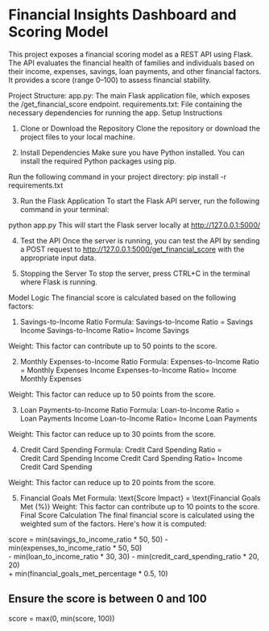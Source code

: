 # Financial Insights Dashboard and Scoring Model
This project exposes a financial scoring model as a REST API using Flask. The API evaluates the financial health of families and individuals based on their income, expenses, savings, loan payments, and other financial factors. It provides a score (range 0–100) to assess financial stability.

Project Structure:
app.py: The main Flask application file, which exposes the /get_financial_score endpoint.
requirements.txt: File containing the necessary dependencies for running the app.
Setup Instructions
1. Clone or Download the Repository
Clone the repository or download the project files to your local machine.

2. Install Dependencies
Make sure you have Python installed. You can install the required Python packages using pip.

Run the following command in your project directory:
pip install -r requirements.txt

3. Run the Flask Application
To start the Flask API server, run the following command in your terminal:

python app.py
This will start the Flask server locally at http://127.0.0.1:5000/

4. Test the API
Once the server is running, you can test the API by sending a POST request to http://127.0.0.1:5000/get_financial_score with the appropriate input data.

5. Stopping the Server
To stop the server, press CTRL+C in the terminal where Flask is running.

Model Logic
The financial score is calculated based on the following factors:

1. Savings-to-Income Ratio
Formula:
Savings-to-Income Ratio
=
Savings
Income
Savings-to-Income Ratio= 
Income
Savings
​
 
Weight: This factor can contribute up to 50 points to the score.

2. Monthly Expenses-to-Income Ratio
Formula:
Expenses-to-Income Ratio
=
Monthly Expenses
Income
Expenses-to-Income Ratio= 
Income
Monthly Expenses
​
 
Weight: This factor can reduce up to 50 points from the score.

3. Loan Payments-to-Income Ratio
Formula:
Loan-to-Income Ratio
=
Loan Payments
Income
Loan-to-Income Ratio= 
Income
Loan Payments
​
 
Weight: This factor can reduce up to 30 points from the score.

4. Credit Card Spending
Formula:
Credit Card Spending Ratio
=
Credit Card Spending
Income
Credit Card Spending Ratio= 
Income
Credit Card Spending
​
 
Weight: This factor can reduce up to 20 points from the score.

5. Financial Goals Met
Formula: \text{Score Impact} = \text{Financial Goals Met (%)}
Weight: This factor can contribute up to 10 points to the score.
Final Score Calculation
The final financial score is calculated using the weighted sum of the factors. Here's how it is computed:

score = min(savings_to_income_ratio * 50, 50) - min(expenses_to_income_ratio * 50, 50) \
        - min(loan_to_income_ratio * 30, 30) - min(credit_card_spending_ratio * 20, 20) \
        + min(financial_goals_met_percentage * 0.5, 10)

## Ensure the score is between 0 and 100
score = max(0, min(score, 100))

